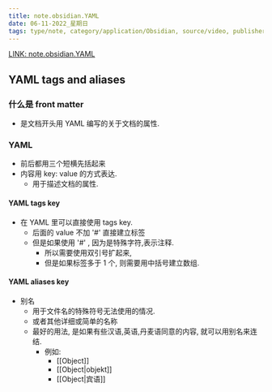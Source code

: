 ```yaml
---
title: note.obsidian.YAML
date: 06-11-2022_星期日
tags: type/note, category/application/Obsidian, source/video, publisher/简睿学堂
---
```


[LINK: note.obsidian.YAML](https://youtu.be/gFCTmnwQjoQ)

## YAML tags and aliases

### 什么是 front matter
- 是文档开头用 YAML 编写的关于文档的属性. 

### YAML
- 前后都用三个短横先括起来
- 内容用 key: value  的方式表达.
    - 用于描述文档的属性.

#### YAML tags key
- 在 YAML 里可以直接使用 tags key.
    - 后面的 value 不加 '#' 直接建立标签
    - 但是如果使用 '#' , 因为是特殊字符,表示注释.
        - 所以需要使用双引号扩起来, 
        - 但是如果标签多于 1 个, 则需要用中括号建立数组.

#### YAML aliases key
- 别名
    - 用于文件名的特殊符号无法使用的情况. 
    - 或者其他详细或简单的名称
    - 最好的用法, 是如果有些汉语,英语,丹麦语同意的内容, 就可以用别名来连结. 
        - 例如: 
            - [[Object]]
            - [[Object|objekt]]
            - [[Object|宾语]]
